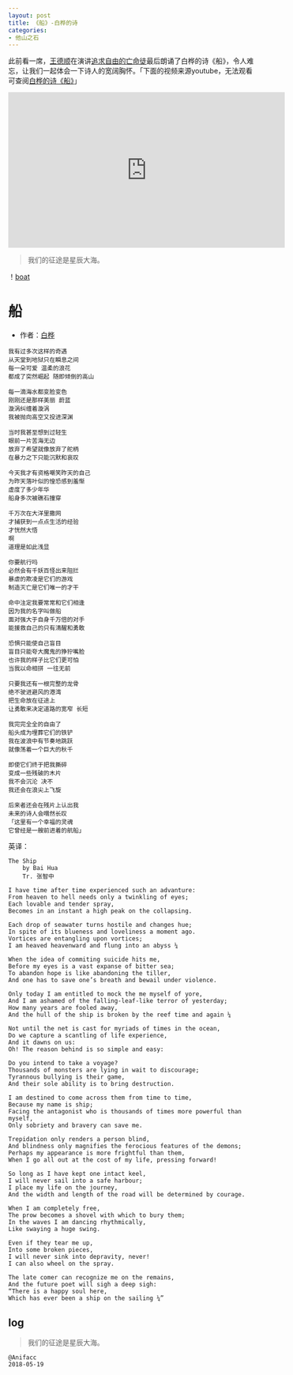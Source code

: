 ```yaml
---
layout: post
title: 《船》-白桦的诗
categories:
- 他山之石
---
```


此前看一席，[王德顺](www.baike.com/wiki/王德顺)在演讲[追求自由的亡命徒](https://v.qq.com/x/cover/7qm4vff0bszr5m0/m0169zkt728.html)最后朗诵了白桦的诗《船》，令人难忘，让我们一起体会一下诗人的宽阔胸怀。「下面的视频来源youtube，无法观看可查阅[白桦的诗《船》](https://www.bilibili.com/video/av4589749/)」

<iframe width="560" height="315" src="https://www.youtube.com/embed/SkxGZLUZKnU" frameborder="0" allow="autoplay; encrypted-media" allowfullscreen></iframe>

> 我们的征途是星辰大海。

！[boat](https://dn-jeremiahzhang.qbox.me/image/anifacc/2018-05-19-boat.jpg)


# 船

- 作者：[白桦](https://en.wikipedia.org/wiki/Bai_Hua)

```
我有过多次这样的奇遇
从天堂到地狱只在瞬息之间
每一朵可爱 温柔的浪花
都成了突然崛起 随即倾倒的高山

每一滴海水都变脸变色
刚刚还是那样美丽 蔚蓝
漩涡纠缠着漩涡
我被抛向高空又投进深渊

当时我甚至想到过轻生
眼前一片苦海无边
放弃了希望就像放弃了舵柄
在暴力之下只能沉默和哀叹

今天我才有资格嘲笑昨天的自己
为昨天落叶似的惶恐感到羞惭
虚度了多少年华
船身多次被礁石撞穿

千万次在大洋里撒网
才捕获到一点点生活的经验
才恍然大悟
啊
道理是如此浅显

你要航行吗
必然会有千妖百怪出来阻拦
暴虐的欺凌是它们的游戏
制造灭亡是它们唯一的才干

命中注定我要常常和它们相逢
因为我的名字叫做船
面对强大于自身千万倍的对手
能援救自己的只有清醒和勇敢

恐惧只能使自己盲目
盲目只能夸大魔鬼的狰狞嘴脸
也许我的样子比它们更可怕
当我以命相拼 一往无前

只要我还有一根完整的龙骨
绝不驶进避风的港湾
把生命放在征途上
让勇敢来决定道路的宽窄 长短

我完完全全的自由了
船头成为埋葬它们的铁铲
我在波浪中有节奏地跳跃
就像荡着一个巨大的秋千

即使它们终于把我撕碎
变成一些残破的木片
我不会沉沦 决不
我还会在浪尖上飞旋

后来者还会在残片上认出我
未来的诗人会喟然长叹
「这里有一个幸福的灵魂
它曾经是一艘前进着的航船」

```

英译：

```
The Ship
    by Bai Hua
    Tr. 张智中

I have time after time experienced such an advanture:
From heaven to hell needs only a twinkling of eyes;
Each lovable and tender spray,
Becomes in an instant a high peak on the collapsing.

Each drop of seawater turns hostile and changes hue;
In spite of its blueness and loveliness a moment ago.
Vortices are entangling upon vortices;
I am heaved heavenward and flung into an abyss ¼

When the idea of commiting suicide hits me,
Before my eyes is a vast expanse of bitter sea;
To abandon hope is like abandoning the tiller,
And one has to save one’s breath and bewail under violence.

Only today I am entitled to mock the me myself of yore,
And I am ashamed of the falling-leaf-like terror of yesterday;
How many years are fooled away,
And the hull of the ship is broken by the reef time and again ¼

Not until the net is cast for myriads of times in the ocean,
Do we capture a scantling of life experience,
And it dawns on us:
Oh! The reason behind is so simple and easy:

Do you intend to take a voyage?
Thousands of monsters are lying in wait to discourage;
Tyrannous bullying is their game,
And their sole ability is to bring destruction.

I am destined to come across them from time to time,
Because my name is ship;
Facing the antagonist who is thousands of times more powerful than myself,
Only sobriety and bravery can save me.

Trepidation only renders a person blind,
And blindness only magnifies the ferocious features of the demons;
Perhaps my appearance is more frightful than them,
When I go all out at the cost of my life, pressing forward!

So long as I have kept one intact keel,
I will never sail into a safe harbour;
I place my life on the journey,
And the width and length of the road will be determined by courage.

When I am completely free,
The prow becomes a shovel with which to bury them;
In the waves I am dancing rhythmically,
Like swaying a huge swing.

Even if they tear me up,
Into some broken pieces,
I will never sink into depravity, never!
I can also wheel on the spray.

The late comer can recognize me on the remains,
And the future poet will sigh a deep sigh:
“There is a happy soul here,
Which has ever been a ship on the sailing ¼”
```

## log

> 我们的征途是星辰大海。

```
@Anifacc
2018-05-19
```
